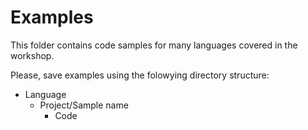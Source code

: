 # Examples

This folder contains code samples for many languages covered in the workshop.

Please, save examples using the folowying directory structure:

- Language
  + Project/Sample name
    * Code
